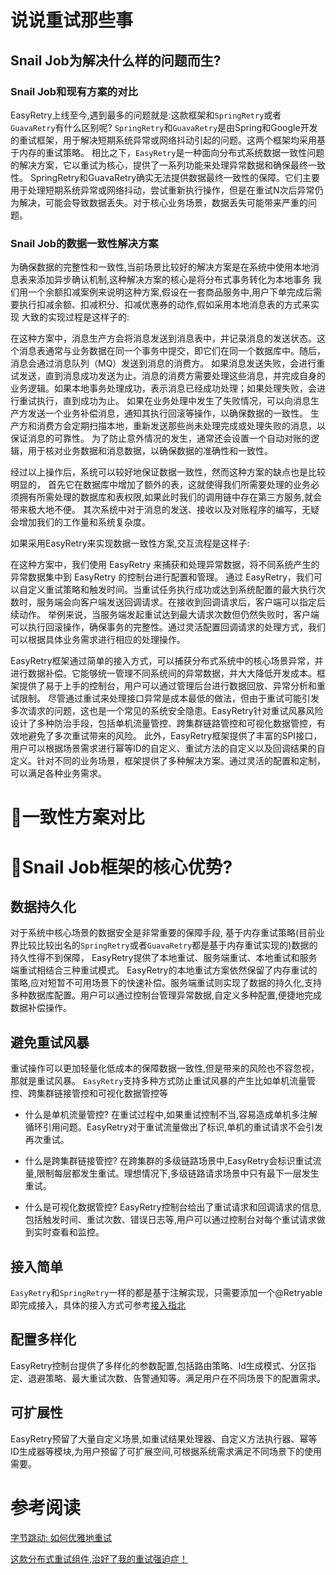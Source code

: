 # 说说重试那些事

## Snail Job为解决什么样的问题而生?

### Snail Job和现有方案的对比
EasyRetry上线至今,遇到最多的问题就是:这款框架和`SpringRetry`或者`GuavaRetry`有什么区别呢?
`SpringRetry`和`GuavaRetry`是由Spring和Google开发的重试框架，用于解决短期系统异常或网络抖动引起的问题。这两个框架均采用基于内存的重试策略。
相比之下，`EasyRetry`是一种面向分布式系统数据一致性问题的解决方案，它以重试为核心，提供了一系列功能来处理异常数据和确保最终一致性。
SpringRetry和GuavaRetry确实无法提供数据最终一致性的保障。它们主要用于处理短期系统异常或网络抖动，尝试重新执行操作，但是在重试N次后异常仍为解决，可能会导致数据丢失。对于核心业务场景，数据丢失可能带来严重的问题。

### Snail Job的数据一致性解决方案
为确保数据的完整性和一致性,当前场景比较好的解决方案是在系统中使用本地消息表来添加异步确认机制,这种解决方案的核心是将分布式事务转化为本地事务
我们用一个余额扣减案例来说明这种方案,假设在一套商品服务中,用户下单完成后需要执行扣减余额、扣减积分、扣减优惠券的动作,假如采用本地消息表的方式来实现
大致的实现过程是这样子的:

在这种方案中，消息生产方会将消息发送到消息表中，并记录消息的发送状态。这个消息表通常与业务数据在同一个事务中提交，即它们在同一个数据库中。随后，消息会通过消息队列（MQ）发送到消息的消费方。
如果消息发送失败，会进行重试发送，直到消息成功发送为止。消息的消费方需要处理这些消息，并完成自身的业务逻辑。如果本地事务处理成功，表示消息已经成功处理；如果处理失败，会进行重试执行，直到成功为止。
如果在业务处理中发生了失败情况，可以向消息生产方发送一个业务补偿消息，通知其执行回滚等操作，以确保数据的一致性。
生产方和消费方会定期扫描本地，重新发送那些尚未处理完成或处理失败的消息，以保证消息的可靠性。
为了防止意外情况的发生，通常还会设置一个自动对账的逻辑，用于核对业务数据和消息数据，以确保数据的准确性和一致性。

经过以上操作后，系统可以较好地保证数据一致性，然而这种方案的缺点也是比较明显的，
首先它在数据库中增加了额外的表，这就使得我们所需要处理的业务必须拥有所需处理的数据库和表权限,如果此时我们的调用链中存在第三方服务,就会带来极大地不便。
其次系统中对于消息的发送、接收以及对账程序的编写，无疑会增加我们的工作量和系统复杂度。

如果采用EasyRetry来实现数据一致性方案,交互流程是这样子:

[//]: # (<img :src="$withBase&#40;'/img/采用EasyRetry实现数据一致性.png'&#41;" class="no-zoom" style="zoom: 100%;">)

在这种方案中，我们使用 EasyRetry 来捕获和处理异常数据，将不同系统产生的异常数据集中到 EasyRetry 的控制台进行配置和管理。
通过 EasyRetry，我们可以自定义重试策略和触发时间。当重试任务执行成功或达到系统配置的最大执行次数时，服务端会向客户端发送回调请求。在接收到回调请求后，客户端可以指定后续动作。
举例来说，当服务端发起重试达到最大请求次数但仍然失败时，客户端可以执行回滚操作，确保事务的完整性。通过灵活配置回调请求的处理方式，我们可以根据具体业务需求进行相应的处理操作。

EasyRetry框架通过简单的接入方式，可以捕获分布式系统中的核心场景异常，并进行数据补偿。它能够统一管理不同系统间的异常数据，并大大降低开发成本。框架提供了易于上手的控制台，用户可以通过管理后台进行数据回放、异常分析和重试限制。
尽管通过重试来处理接口异常是成本最低的做法，但由于重试可能引发多次请求的问题，这也是一个常见的系统安全隐患。EasyRetry针对重试风暴风险设计了多种防治手段，包括单机流量管控、跨集群链路管控和可视化数据管控，有效地避免了多次重试带来的风险。
此外，EasyRetry框架提供了丰富的SPI接口，用户可以根据场景需求进行幂等ID的自定义、重试方法的自定义以及回调结果的自定义。针对不同的业务场景，框架提供了多种解决方案。通过灵活的配置和定制，可以满足各种业务需求。

# 🌈一致性方案对比

# 🌈Snail Job框架的核心优势?
## 数据持久化
对于系统中核心场景的数据安全是非常重要的保障手段, 基于内存重试策略(目前业界比较比较出名的`SpringRetry`或者`GuavaRetry`都是基于内存重试实现的)数据的持久性得不到保障，
EasyRetry提供了本地重试、服务端重试、本地重试和服务端重试相结合三种重试模式。
EasyRetry的本地重试方案依然保留了内存重试的策略,应对短暂不可用场景下的快速补偿。服务端重试则实现了数据的持久化,支持多种数据库配置。用户可以通过控制台管理异常数据,自定义多种配置,便捷地完成数据补偿操作。

## 避免重试风暴
重试操作可以更加轻量化低成本的保障数据一致性,但是带来的风险也不容忽视，那就是重试风暴。
`EasyRetry`支持多种方式防止重试风暴的产生比如单机流量管控、跨集群链接管控和可视化数据管控等
- 什么是单机流量管控?
  在重试过程中,如果重试控制不当,容易造成单机多注解循环引用问题。EasyRetry对于重试流量做出了标识,单机的重试请求不会引发再次重试。

[//]: # (  <img :src="$withBase&#40;'/img/单机多注解循环引用问题.png'&#41;" class="no-zoom" style="zoom: 100%;">)
- 什么是跨集群链接管控?
  在跨集群的多级链路场景中,EasyRetry会标识重试流量,限制每层都发生重试。理想情况下,多级链路请求场景中只有最下一层发生重试。

[//]: # (  <img :src="$withBase&#40;'/img/EasyRetry标识重试流量.png'&#41;" class="no-zoom" style="zoom: 100%;">)
- 什么是可视化数据管控?
  EasyRetry控制台给出了重试请求和回调请求的信息,包括触发时间、重试次数、错误日志等,用户可以通过控制台对每个重试请求做到实时查看和监控。
## 接入简单
`EasyRetry`和`SpringRetry`一样的都是基于注解实现，只需要添加一个@Retryable即完成接入，具体的接入方式可参考[接入指北](/pages/da9ecc/)
## 配置多样化
EasyRetry控制台提供了多样化的参数配置,包括路由策略、Id生成模式、分区指定、退避策略、最大重试次数、告警通知等。满足用户在不同场景下的配置需求。
## 可扩展性
EasyRetry预留了大量自定义场景,如重试结果处理器、自定义方法执行器、幂等ID生成器等模块,为用户预留了可扩展空间,可根据系统需求满足不同场景下的使用需要。
# 参考阅读

[字节跳动: 如何优雅地重试](https://juejin.cn/post/6914091859463634951)

[这款分布式重试组件,治好了我的重试强迫症！](https://juejin.cn/post/7249607108043145274) 
